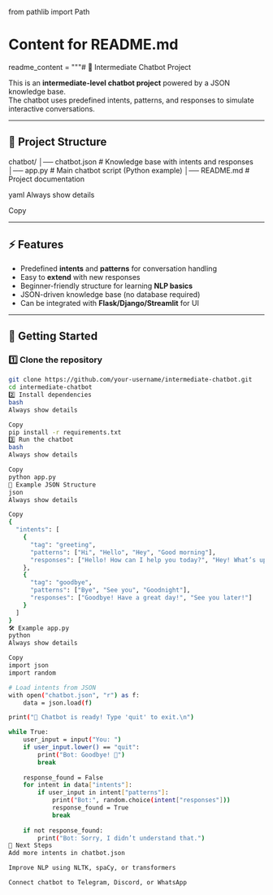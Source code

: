 from pathlib import Path

# Content for README.md
readme_content = """# 🤖 Intermediate Chatbot Project

This is an **intermediate-level chatbot project** powered by a JSON knowledge base.  
The chatbot uses predefined intents, patterns, and responses to simulate interactive conversations.

---

## 📂 Project Structure

chatbot/
│── chatbot.json # Knowledge base with intents and responses
│── app.py # Main chatbot script (Python example)
│── README.md # Project documentation

yaml
Always show details

Copy

---


## ⚡ Features

- Predefined **intents** and **patterns** for conversation handling
- Easy to **extend** with new responses
- Beginner-friendly structure for learning **NLP basics**
- JSON-driven knowledge base (no database required)
- Can be integrated with **Flask/Django/Streamlit** for UI

---


## 🚀 Getting Started

### 1️⃣ Clone the repository
```bash
git clone https://github.com/your-username/intermediate-chatbot.git
cd intermediate-chatbot
2️⃣ Install dependencies
bash
Always show details

Copy
pip install -r requirements.txt
3️⃣ Run the chatbot
bash
Always show details

Copy
python app.py
📘 Example JSON Structure
json
Always show details

Copy
{
  "intents": [
    {
      "tag": "greeting",
      "patterns": ["Hi", "Hello", "Hey", "Good morning"],
      "responses": ["Hello! How can I help you today?", "Hey! What’s up?"]
    },
    {
      "tag": "goodbye",
      "patterns": ["Bye", "See you", "Goodnight"],
      "responses": ["Goodbye! Have a great day!", "See you later!"]
    }
  ]
}
🛠 Example app.py
python
Always show details

Copy
import json
import random

# Load intents from JSON
with open("chatbot.json", "r") as f:
    data = json.load(f)

print("🤖 Chatbot is ready! Type 'quit' to exit.\n")

while True:
    user_input = input("You: ")
    if user_input.lower() == "quit":
        print("Bot: Goodbye! 👋")
        break
    
    response_found = False
    for intent in data["intents"]:
        if user_input in intent["patterns"]:
            print("Bot:", random.choice(intent["responses"]))
            response_found = True
            break
    
    if not response_found:
        print("Bot: Sorry, I didn’t understand that.")
📌 Next Steps
Add more intents in chatbot.json

Improve NLP using NLTK, spaCy, or transformers

Connect chatbot to Telegram, Discord, or WhatsApp
